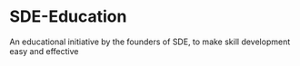 # SDE-Education
An educational initiative by the founders of SDE, to make skill development easy and effective

